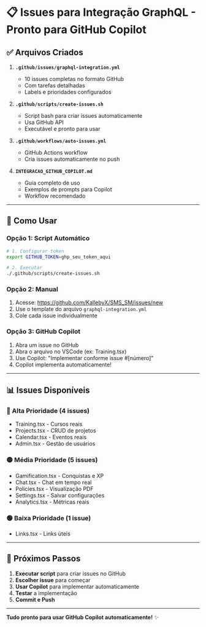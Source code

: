 # 📋 Issues para Integração GraphQL - Pronto para GitHub Copilot

## ✅ Arquivos Criados

1. **`.github/issues/graphql-integration.yml`**
   - 10 issues completas no formato GitHub
   - Com tarefas detalhadas
   - Labels e prioridades configurados

2. **`.github/scripts/create-issues.sh`**
   - Script bash para criar issues automaticamente
   - Usa GitHub API
   - Executável e pronto para usar

3. **`.github/workflows/auto-issues.yml`**
   - GitHub Actions workflow
   - Cria issues automaticamente no push

4. **`INTEGRACAO_GITHUB_COPILOT.md`**
   - Guia completo de uso
   - Exemplos de prompts para Copilot
   - Workflow recomendado

---

## 🚀 Como Usar

### Opção 1: Script Automático

```bash
# 1. Configurar token
export GITHUB_TOKEN=ghp_seu_token_aqui

# 2. Executar
./.github/scripts/create-issues.sh
```

### Opção 2: Manual

1. Acesse: https://github.com/KallebyX/SMS_SM/issues/new
2. Use o template do arquivo `graphql-integration.yml`
3. Cole cada issue individualmente

### Opção 3: GitHub Copilot

1. Abra um issue no GitHub
2. Abra o arquivo no VSCode (ex: Training.tsx)
3. Use Copilot: "Implementar conforme issue #[número]"
4. Copilot implementa automaticamente!

---

## 📊 Issues Disponíveis

### 🔴 Alta Prioridade (4 issues)
- Training.tsx - Cursos reais
- Projects.tsx - CRUD de projetos
- Calendar.tsx - Eventos reais
- Admin.tsx - Gestão de usuários

### 🟡 Média Prioridade (5 issues)
- Gamification.tsx - Conquistas e XP
- Chat.tsx - Chat em tempo real
- Policies.tsx - Visualização PDF
- Settings.tsx - Salvar configurações
- Analytics.tsx - Métricas reais

### 🟢 Baixa Prioridade (1 issue)
- Links.tsx - Links úteis

---

## 🎯 Próximos Passos

1. **Executar script** para criar issues no GitHub
2. **Escolher issue** para começar
3. **Usar Copilot** para implementar automaticamente
4. **Testar** a implementação
5. **Commit e Push**

---

**Tudo pronto para usar GitHub Copilot automaticamente!** ✨


